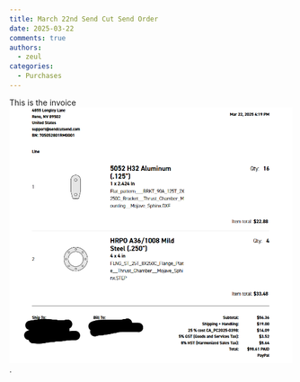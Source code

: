 ```yaml
---
title: March 22nd Send Cut Send Order
date: 2025-03-22
comments: true
authors:
  - zeul
categories:
  - Purchases
---
```


This is the invoice ![alt text]({6B355D54-B8E0-4516-BE8F-8160C702BD6B}.png).
